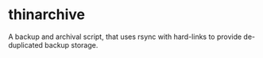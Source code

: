 thinarchive
===========

A backup and archival script, that uses rsync with hard-links to provide de-duplicated backup storage.
